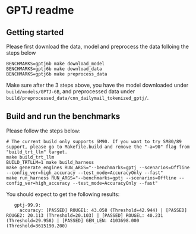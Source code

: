 # GPTJ readme

## Getting started

Please first download the data, model and preprocess the data folloing the steps below
```
BENCHMARKS=gptj6b make download_model
BENCHMARKS=gptj6b make download_data
BENCHMARKS=gptj6b make preprocess_data
```
Make sure after the 3 steps above, you have the model downloaded under `build/models/GPTJ-6B`, and preprocessed data under `build/preprocessed_data/cnn_dailymail_tokenized_gptj/`.

## Build and run the benchmarks

Please follow the steps below:
```
# The current build only supports SM90. If you want to try SM80/89 support, please go to Makefile.build and remove the "-a=90" flag from "build_trt_llm" target.
make build_trt_llm
BUILD_TRTLLM=1 make build_harness
make generate_engines RUN_ARGS="--benchmarks=gptj --scenarios=Offline --config_ver=high_accuracy --test_mode=AccuracyOnly --fast"
make run_harness RUN_ARGS="--benchmarks=gptj --scenarios=Offline --config_ver=high_accuracy --test_mode=AccuracyOnly --fast"
```

You should expect to get the following results:
```
   gptj-99.9:
     accuracy: [PASSED] ROUGE1: 43.058 (Threshold=42.944) | [PASSED] ROUGE2: 20.113 (Threshold=20.103) | [PASSED] ROUGEL: 40.231 (Threshold=29.958) | [PASSED] GEN_LEN: 4103698.000 (Threshold=3615190.200)
```
